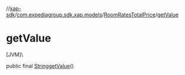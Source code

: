 //[xap-sdk](../../../index.md)/[com.expediagroup.sdk.xap.models](../index.md)/[RoomRatesTotalPrice](index.md)/[getValue](get-value.md)

# getValue

[JVM]\

public final [String](https://docs.oracle.com/javase/8/docs/api/java/lang/String.html)[getValue](get-value.md)()
